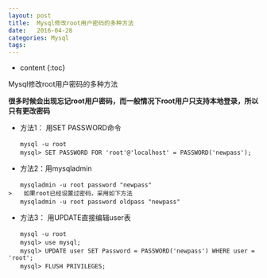 ```yaml
---
layout: post
title:  Mysql修改root用户密码的多种方法
date:   2016-04-28
categories: Mysql
tags: 
---
```


* content
{:toc}

Mysql修改root用户密码的多种方法






**很多时候会出现忘记root用户密码，而一般情况下root用户只支持本地登录，所以只有更改密码**

* 方法1： 用SET PASSWORD命令

```
　　mysql -u root
　　mysql> SET PASSWORD FOR 'root'@'localhost' = PASSWORD('newpass');
```
* 方法2：用mysqladmin

```
　　mysqladmin -u root password "newpass"
>　　如果root已经设置过密码，采用如下方法
　　mysqladmin -u root password oldpass "newpass"
```
* 方法3： 用UPDATE直接编辑user表

```
　　mysql -u root
　　mysql> use mysql;
　　mysql> UPDATE user SET Password = PASSWORD('newpass') WHERE user = 'root';
　　mysql> FLUSH PRIVILEGES;
```



